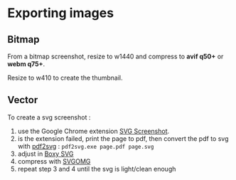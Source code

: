 # Exporting images

## Bitmap

From a bitmap screenshot, resize to w1440 and compress to **avif q50+** or **webm q75+**.

Resize to w410 to create the thumbnail.

## Vector

To create a svg screenshot :

1. use the Google Chrome extension [SVG Screenshot](https://chromewebstore.google.com/detail/svg-screenshot/nfakpcpmhhilkdpphcjgnokknpbpdllg).
2. is the extension failed, print the page to pdf, then convert the pdf to svg with [pdf2svg](https://github.com/dawbarton/pdf2svg) : `pdf2svg.exe page.pdf page.svg`
3. adjust in [Boxy SVG](https://boxy-svg.com/)
4. compress with [SVGOMG](https://jakearchibald.github.io/svgomg/)
5. repeat step 3 and 4 until the svg is light/clean enough
